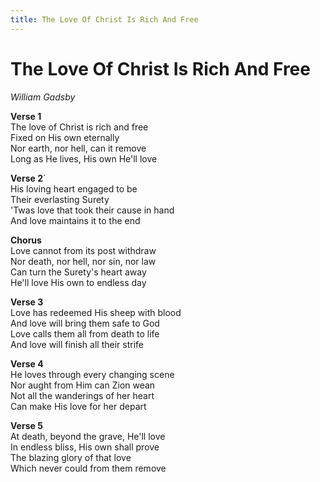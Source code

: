 ```yaml
---
title: The Love Of Christ Is Rich And Free  
---
```


# The Love Of Christ Is Rich And Free  
  
_William Gadsby_  
  
**Verse 1**  
The love of Christ is rich and free  
Fixed on His own eternally  
Nor earth, nor hell, can it remove  
Long as He lives, His own He'll love  
  
**Verse 2**`  
His loving heart engaged to be  
Their everlasting Surety  
'Twas love that took their cause in hand  
And love maintains it to the end  
  
**Chorus**  
Love cannot from its post withdraw  
Nor death, nor hell, nor sin, nor law  
Can turn the Surety's heart away  
He'll love His own to endless day  
  
**Verse 3**  
Love has redeemed His sheep with blood  
And love will bring them safe to God  
Love calls them all from death to life  
And love will finish all their strife  
  
**Verse 4**  
He loves through every changing scene  
Nor aught from Him can Zion wean  
Not all the wanderings of her heart  
Can make His love for her depart  
  
**Verse 5**  
At death, beyond the grave, He'll love  
In endless bliss, His own shall prove  
The blazing glory of that love  
Which never could from them remove  